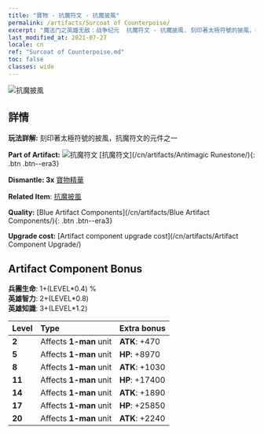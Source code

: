 ```yaml
---
title: "寶物 - 抗魔符文 - 抗魔披風"
permalink: /artifacts/Surcoat of Counterpoise/
excerpt: "魔法门之英雄无敌：战争纪元  抗魔符文 - 抗魔披風. 刻印著太極符號的披風，抗魔符文的元件之一"
last_modified_at: 2021-07-27
locale: cn
ref: "Surcoat of Counterpoise.md"
toc: false
classes: wide
---
```


 ![抗魔披風](/images/t/artifact_40232.png)



## 詳情

 **玩法詳解:** 刻印著太極符號的披風，抗魔符文的元件之一

 **Part of Artifact:** ![抗魔符文](/images/t/icon_artifact_23.png) [抗魔符文](/cn/artifacts/Antimagic Runestone/){: .btn .btn--era3}

 **Dismantle: 3x** [寶物精華](/cn/Items/con_905/)

 **Related Item**: [抗魔披風](/cn/Items/art_119/)

 **Quality:** [Blue Artifact Components](/cn/artifacts/Blue Artifact Components/){: .btn .btn--era3}

 **Upgrade cost:** [Artifact component upgrade cost](/cn/artifacts/Artifact Component Upgrade/)

## Artifact Component Bonus

  **兵團生命**: 1+(LEVEL\*0.4) %<br/>**英雄智力**: 2+(LEVEL\*0.8)<br/>**英雄知識**: 3+(LEVEL\*1.2)

  |  Level  | Type |    Extra bonus  | 
  |:--------|:-----|:----------------| 
  | **2** | Affects **1-man** unit | **ATK**: +470 | 
  | **5** | Affects **1-man** unit | **HP**: +8970 | 
  | **8** | Affects **1-man** unit | **ATK**: +1030 | 
  | **11** | Affects **1-man** unit | **HP**: +17400 | 
  | **14** | Affects **1-man** unit | **ATK**: +1890 | 
  | **17** | Affects **1-man** unit | **HP**: +25850 | 
  | **20** | Affects **1-man** unit | **ATK**: +2240 | 

